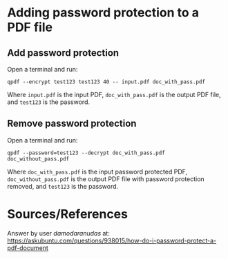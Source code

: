 # Adding password protection to a PDF file

## Add password protection

Open a terminal and run:
```
qpdf --encrypt test123 test123 40 -- input.pdf doc_with_pass.pdf
```
Where `input.pdf` is the input PDF, `doc_with_pass.pdf` is the output PDF file, and `test123` is the password. 

## Remove password protection
Open a terminal and run:
```
qpdf --password=test123 --decrypt doc_with_pass.pdf doc_without_pass.pdf
```
Where `doc_with_pass.pdf` is the input password protected PDF, `doc_without_pass.pdf` is the output PDF file with password protection removed, and `test123` is the password. 

# Sources/References
Answer by user _damodaranudas_ at: 
https://askubuntu.com/questions/938015/how-do-i-password-protect-a-pdf-document

